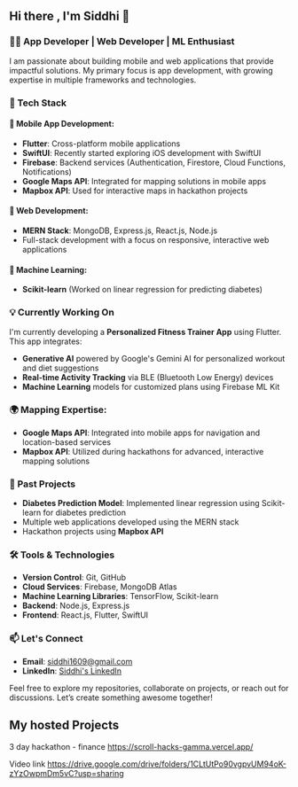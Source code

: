 ## Hi there , I'm Siddhi 👋

### 👨‍💻 App Developer | Web Developer | ML Enthusiast

I am passionate about building mobile and web applications that provide impactful solutions. My primary focus is app development, with growing expertise in multiple frameworks and technologies.

### 🚀 Tech Stack

#### 🔹 Mobile App Development:
- **Flutter**: Cross-platform mobile applications
- **SwiftUI**: Recently started exploring iOS development with SwiftUI
- **Firebase**: Backend services (Authentication, Firestore, Cloud Functions, Notifications)
- **Google Maps API**: Integrated for mapping solutions in mobile apps
- **Mapbox API**: Used for interactive maps in hackathon projects

#### 🔹 Web Development:
- **MERN Stack**: MongoDB, Express.js, React.js, Node.js
- Full-stack development with a focus on responsive, interactive web applications

#### 🔹 Machine Learning:
- **Scikit-learn** (Worked on linear regression for predicting diabetes)

### 💡 Currently Working On
I'm currently developing a **Personalized Fitness Trainer App** using Flutter. This app integrates:
- **Generative AI** powered by Google's Gemini AI for personalized workout and diet suggestions
- **Real-time Activity Tracking** via BLE (Bluetooth Low Energy) devices
- **Machine Learning** models for customized plans using Firebase ML Kit

### 🌍 Mapping Expertise:
- **Google Maps API**: Integrated into mobile apps for navigation and location-based services
- **Mapbox API**: Utilized during hackathons for advanced, interactive mapping solutions

### 🔭 Past Projects
- **Diabetes Prediction Model**: Implemented linear regression using Scikit-learn for diabetes prediction
- Multiple web applications developed using the MERN stack
- Hackathon projects using **Mapbox API**

### 🛠️ Tools & Technologies
- **Version Control**: Git, GitHub
- **Cloud Services**: Firebase, MongoDB Atlas
- **Machine Learning Libraries**: TensorFlow, Scikit-learn
- **Backend**: Node.js, Express.js
- **Frontend**: React.js, Flutter, SwiftUI

### 📫 Let's Connect
- **Email**: siddhi1609@gmail.com
- **LinkedIn**: [Siddhi's LinkedIn](https://www.linkedin.com/in/siddhi-mehta-228048298/)

Feel free to explore my repositories, collaborate on projects, or reach out for discussions. Let’s create something awesome together!


## My hosted Projects

3 day hackathon - finance
https://scroll-hacks-gamma.vercel.app/

Video link
https://drive.google.com/drive/folders/1CLtUtPo90vgpvUM94oK-zYzOwpmDm5vC?usp=sharing
